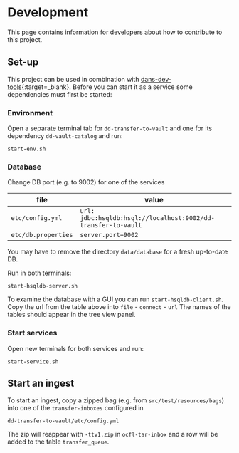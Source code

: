Development
===========
This page contains information for developers about how to contribute to this project.

Set-up
------
This project can be used in combination with  [dans-dev-tools]{:target=_blank}. Before you can start it as a service
some dependencies must first be started:

### Environment

Open a separate terminal tab for `dd-transfer-to-vault` and one for its dependency `dd-vault-catalog` and run:

```commandline
start-env.sh
```

### Database

Change DB port (e.g. to 9002) for one of the services

| file | value |
|------|-------|
| `etc/config.yml` | `url: jdbc:hsqldb:hsql://localhost:9002/dd-transfer-to-vault` |
| `etc/db.properties` | `server.port=9002` |

You may have to remove the directory `data/database` for a fresh up-to-date DB.

Run in both terminals:

```commandline
start-hsqldb-server.sh
```

To examine the database with a GUI you can run `start-hsqldb-client.sh`.
Copy the url from the table above into `file` - `connect` - `url`
The names of the tables should appear in the tree view panel.


### Start services

Open new terminals for both services and run:

```commandline
start-service.sh
```

## Start an ingest

To start an ingest, copy a zipped bag (e.g. from `src/test/resources/bags`) into one of the `transfer-inboxes` configured in  

    dd-transfer-to-vault/etc/config.yml

The zip will reappear with `-ttv1.zip` in `ocfl-tar-inbox` and a row will be added to the table `transfer_queue`.

[dans-dev-tools]: https://github.com/DANS-KNAW/dans-dev-tools#dans-dev-tools

